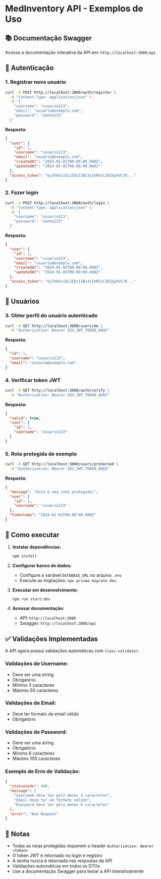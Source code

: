 # MedInventory API - Exemplos de Uso

## 📚 Documentação Swagger

Acesse a documentação interativa da API em: `http://localhost:3000/api`

## 🔐 Autenticação

### 1. Registrar novo usuário

```bash
curl -X POST http://localhost:3000/auth/register \
  -H "Content-Type: application/json" \
  -d '{
    "username": "usuario123",
    "email": "usuario@exemplo.com",
    "password": "senha123"
  }'
```

**Resposta:**

```json
{
  "user": {
    "id": 1,
    "username": "usuario123",
    "email": "usuario@exemplo.com",
    "createdAt": "2024-01-01T00:00:00.000Z",
    "updatedAt": "2024-01-01T00:00:00.000Z"
  },
  "access_token": "eyJhbGciOiJIUzI1NiIsInR5cCI6IkpXVCJ9..."
}
```

### 2. Fazer login

```bash
curl -X POST http://localhost:3000/auth/login \
  -H "Content-Type: application/json" \
  -d '{
    "username": "usuario123",
    "password": "senha123"
  }'
```

**Resposta:**

```json
{
  "user": {
    "id": 1,
    "username": "usuario123",
    "email": "usuario@exemplo.com",
    "createdAt": "2024-01-01T00:00:00.000Z",
    "updatedAt": "2024-01-01T00:00:00.000Z"
  },
  "access_token": "eyJhbGciOiJIUzI1NiIsInR5cCI6IkpXVCJ9..."
}
```

## 👤 Usuários

### 3. Obter perfil do usuário autenticado

```bash
curl -X GET http://localhost:3000/users/me \
  -H "Authorization: Bearer SEU_JWT_TOKEN_AQUI"
```

**Resposta:**

```json
{
  "id": 1,
  "username": "usuario123",
  "email": "usuario@exemplo.com"
}
```

### 4. Verificar token JWT

```bash
curl -X GET http://localhost:3000/auth/verify \
  -H "Authorization: Bearer SEU_JWT_TOKEN_AQUI"
```

**Resposta:**

```json
{
  "valid": true,
  "user": {
    "id": 1,
    "username": "usuario123"
  }
}
```

### 5. Rota protegida de exemplo

```bash
curl -X GET http://localhost:3000/users/protected \
  -H "Authorization: Bearer SEU_JWT_TOKEN_AQUI"
```

**Resposta:**

```json
{
  "message": "Esta é uma rota protegida!",
  "user": {
    "id": 1,
    "username": "usuario123"
  },
  "timestamp": "2024-01-01T00:00:00.000Z"
}
```

## 🚀 Como executar

1. **Instalar dependências:**

   ```bash
   npm install
   ```

2. **Configurar banco de dados:**

   - Configure a variável `DATABASE_URL` no arquivo `.env`
   - Execute as migrações: `npx prisma migrate dev`

3. **Executar em desenvolvimento:**

   ```bash
   npm run start:dev
   ```

4. **Acessar documentação:**
   - API: `http://localhost:3000`
   - Swagger: `http://localhost:3000/api`

## ✅ Validações Implementadas

A API agora possui validações automáticas com `class-validator`:

### **Validações de Username:**

- Deve ser uma string
- Obrigatório
- Mínimo 3 caracteres
- Máximo 50 caracteres

### **Validações de Email:**

- Deve ter formato de email válido
- Obrigatório

### **Validações de Password:**

- Deve ser uma string
- Obrigatório
- Mínimo 6 caracteres
- Máximo 100 caracteres

### **Exemplo de Erro de Validação:**

```json
{
  "statusCode": 400,
  "message": [
    "Username deve ter pelo menos 3 caracteres",
    "Email deve ter um formato válido",
    "Password deve ter pelo menos 6 caracteres"
  ],
  "error": "Bad Request"
}
```

## 📝 Notas

- Todas as rotas protegidas requerem o header `Authorization: Bearer <token>`
- O token JWT é retornado no login e registro
- A senha nunca é retornada nas respostas da API
- Validações automáticas em todos os DTOs
- Use a documentação Swagger para testar a API interativamente
